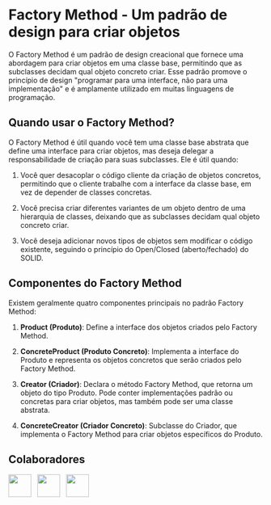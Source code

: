 # Factory Method - Um padrão de design para criar objetos

O Factory Method é um padrão de design creacional que fornece uma abordagem para criar objetos em uma classe base, permitindo que as subclasses decidam qual objeto concreto criar. Esse padrão promove o princípio de design "programar para uma interface, não para uma implementação" e é amplamente utilizado em muitas linguagens de programação.

## Quando usar o Factory Method?

O Factory Method é útil quando você tem uma classe base abstrata que define uma interface para criar objetos, mas deseja delegar a responsabilidade de criação para suas subclasses. Ele é útil quando:

1. Você quer desacoplar o código cliente da criação de objetos concretos, permitindo que o cliente trabalhe com a interface da classe base, em vez de depender de classes concretas.

2. Você precisa criar diferentes variantes de um objeto dentro de uma hierarquia de classes, deixando que as subclasses decidam qual objeto concreto criar.

3. Você deseja adicionar novos tipos de objetos sem modificar o código existente, seguindo o princípio do Open/Closed (aberto/fechado) do SOLID.

## Componentes do Factory Method

Existem geralmente quatro componentes principais no padrão Factory Method:

1. **Product (Produto)**: Define a interface dos objetos criados pelo Factory Method.

2. **ConcreteProduct (Produto Concreto)**: Implementa a interface do Produto e representa os objetos concretos que serão criados pelo Factory Method.

3. **Creator (Criador)**: Declara o método Factory Method, que retorna um objeto do tipo Produto. Pode conter implementações padrão ou concretas para criar objetos, mas também pode ser uma classe abstrata.

4. **ConcreteCreator (Criador Concreto)**: Subclasse do Criador, que implementa o Factory Method para criar objetos específicos do Produto.


















## Colaboradores

<a href="https://github.com/ggramoss"><img src="https://github.com/ggramoss.png" width="45" height="45"></a> &nbsp;
<a href="https://github.com/GuedesPeter"><img src="https://github.com/GuedesPeter.png" width="45" height="45"></a> &nbsp;
<a href="https://github.com/TaizaReis"><img src="https://github.com/TaizaReis.png" width="45" height="45"></a> &nbsp;
